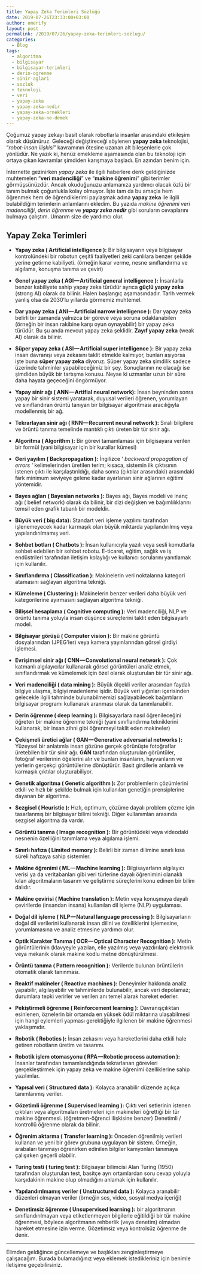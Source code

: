```yaml
---
title: Yapay Zeka Terimleri Sözlüğü
date: 2019-07-26T23:33:00+03:00
author: omerify
layout: post
permalink: /2019/07/26/yapay-zeka-terimleri-sozlugu/
categories:
  - Blog
tags:
  - algoritma
  - bilgisayar
  - bilgisayar-terimleri
  - derin-ogrenme
  - sinir-aglari
  - sozluk
  - teknoloji
  - veri
  - yapay-zeka
  - yapay-zeka-nedir
  - yapay-zeka-ornekleri
  - yapay-zeka-ne-demek
---
```


Çoğumuz yapay zekayı basit olarak robotlarla insanlar arasındaki etkileşim olarak düşünüruz. Geleceği değiştireceği söylenen **yapay zeka** teknolojisi, “_robot-insan ilişkisi_” kavramının ötesine uzanan alt bileşenlerle çok yönlüdür. Ne yazık ki, henüz emekleme aşamasında olan bu teknoloji için ortaya çıkan kavramlar şimdiden karışmaya başladı. En azından benim için.

İnternette gezinirken _yapay zeka_ ile ilgili haberlere denk geldiğinizde muhtemelen “**veri madenciliği**” ve “**makine öğrenimi**” gibi terimler görmüşsünüzdür. Ancak okuduğunuzu anlamanıza yardımcı olacak özlü bir tanım bulmak çoğunlukla kolay olmuyor. İşte tam da bu amaçla hem öğrenmek hem de öğrendiklerimi paylaşmak adına __yapay zeka__ ile ilgili bulabildiğim terimlerin anlamlarını ekledim. Bu yazıda *makine öğrenimi* _veri madenciliği_, *derin öğrenme* ve *__yapay zeka nedir__* gibi soruların cevaplarını bulmaya çalıştım. Umarım size de yardımcı olur.

## Yapay Zeka Terimleri

  * **Yapay zeka ( Artificial intelligence ):** Bir bilgisayarın veya bilgisayar kontrolündeki bir robotun çeşitli faaliyetleri zeki canlılara benzer şekilde yerine getirme kabiliyeti. (örneğin karar verme, nesne sınıflandırma ve algılama, konuşma tanıma ve çeviri)

  * **Genel yapay zeka ( AGI — Artificial general intelligence ):** İnsanlarla benzer kabiliyete sahip yapay zeka türüdür ayrıca **güçlü yapay zeka** (strong AI) olarak da bilinir. Halen başlangıç aşamasındadır. Tarih vermek yanlış olsa da 2030&#8217;lu yıllarda görmemiz muhtemel.

  * **Dar yapay zeka ( ANI — Artificial narrow intelligence ):** Dar yapay zeka belirli bir zamanda yalnızca bir göreve veya soruna odaklanabilen (örneğin bir insan rakibine karşı oyun oynayabilir) bir yapay zeka türüdür. Bu şu anda mevcut yapay zeka şeklidir. **Zayıf yapay zeka** (weak AI) olarak da bilinir.

  * **Süper yapay zeka ( ASI — Artificial super intelligence ):** Bir yapay zeka insan davranışı veya zekasını taklit etmekle kalmıyor, bunları aşıyorsa işte buna **süper yapay zeka** diyoruz. Süper yapay zeka şimdilik sadece üzerinde tahminler yapabileceğimiz bir şey. Sonuçlarının ne olacağı ise şimdiden büyük bir tartışma konusu. Neyse ki uzmanlar uzun bir süre daha hayata geçeceğini öngörmüyor.

  * **Yapay sinir ağı ( ANN — Artifial neural network):** İnsan beyninden sonra yapay bir sinir sistemi yaratarak, duyusal verileri öğrenen, yorumlayan ve sınıflandıran örüntü tanıyan bir bilgisayar algoritması aracılığıyla modellenmiş bir ağ.

  * **Tekrarlayan sinir ağı ( RNN — Recurrent neural network ):** Sıralı bilgilere ve örüntü tanıma temelinde mantıklı çıktı üreten bir tür sinir ağı.

  * **Algoritma ( Algorithm ):** Bir görevi tamamlaması için bilgisayara verilen bir formül (yani bilgisayar için bir kurallar kümesi)

  * **Geri yayılım ( Backpropagation ):** İngilizce ‘ _backward propagation of errors_ ‘ kelimelerinden üretilen terim; kısaca, sistemin ilk çıktısının istenen çıktı ile karşılaştırıldığı, daha sonra (çıktılar arasındaki) arasındaki fark minimum seviyeye gelene kadar ayarlanan sinir ağlarının eğitimi yöntemidir.

  * **Bayes ağları ( Bayesian networks ):** Bayes ağı, Bayes modeli ve inanç ağı ( belief network) olarak da bilinir, bir dizi değişken ve bağımlılıklarını temsil eden grafik tabanlı bir modeldir.

  * **Büyük veri ( big data):** Standart veri işleme yazılımı tarafından işlenemeyecek kadar karmaşık olan büyük miktarda yapılandırılmış veya yapılandırılmamış veri.

  * **Sohbet botları ( Chatbots ):** İnsan kullanıcıyla yazılı veya sesli komutlarla sohbet edebilen bir sohbet robotu. E-ticaret, eğitim, sağlık ve iş endüstrileri tarafından iletişim kolaylığı ve kullanıcı sorularını yanıtlamak için kullanılır.

  * **Sınıflandırma ( Classification ):** Makinelerin veri noktalarına kategori atamasını sağlayan algoritma tekniği.

  * **Kümeleme ( Clustering ):** Makinelerin benzer verileri daha büyük veri kategorilerine ayırmasını sağlayan algoritma tekniği.

  * **Bilişsel hesaplama ( Cognitive computing ):** Veri madenciliği, NLP ve örüntü tanıma yoluyla insan düşünce süreçlerini taklit eden bilgisayarlı model.

  * **Bilgisayar görüşü ( Computer vision ):** Bir makine görüntü dosyalarından (JPEG’ler) veya kamera yayınlarından görsel girdiyi işlemesi.

  * **Evrişimsel sinir ağı ( CNN — Convolutional neural network ):** Çok katmanlı algılayıcılar kullanarak görsel görüntüleri analiz etmek, sınıflandırmak ve kümelemek için özel olarak oluşturulan bir tür sinir ağı.

  * **Veri madenciliği ( data mining ):** Büyük ölçekli veriler arasından faydalı bilgiye ulaşma, bilgiyi madenleme işidir. Büyük veri yığınları içerisinden gelecekle ilgili tahminde bulunabilmemizi sağlayabilecek bağıntıların bilgisayar programı kullanarak aranması olarak da tanımlanabilir.

  * **Derin öğrenme ( deep learning ):** Bilgisayarlara nasıl öğrenileceğini öğreten bir makine öğrenme tekniği (yani sınıflandırma tekniklerini kullanarak, bir insan zihni gibi öğrenmeyi taklit eden makineler)

  * **Çekişmeli üretici ağlar ( GAN — Generative adversarial networks ):** Yüzeysel bir anlatımla insan gözüne gerçek görünüşte fotoğraflar üretebilen bir tür sinir ağı. **GAN** tarafından oluşturulan görüntüler, fotoğraf verilerinin öğelerini alır ve bunları insanların, hayvanların ve yerlerin gerçekçi görüntülerine dönüştürür. Basit girdilerle anlamlı ve karmaşık çıktılar oluşturabiliyor.

  * **Genetik algoritma ( Genetic algorithm ):** Zor problemlerin çözümlerini etkili ve hızlı bir şekilde bulmak için kullanılan genetiğin prensiplerine dayanan bir algoritma.

  * **Sezgisel ( Heuristic ):** Hızlı, optimum, çözüme dayalı problem çözme için tasarlanmış bir bilgisayar bilimi tekniği. Diğer kullanımları arasında sezgisel algoritma da vardır.

  * **Görüntü tanıma ( Image recognition ):** Bir görüntüdeki veya videodaki nesnenin özelliğini tanımlama veya algılama işlemi.

  * **Sınırlı hafıza ( Limited memory ):** Belirli bir zaman dilimine sınırlı kısa süreli hafızaya sahip sistemler.

  * **Makine öğrenimi ( ML — Machine learning ):** Bilgisayarların algılayıcı verisi ya da veritabanları gibi veri türlerine dayalı öğrenimini olanaklı kılan algoritmaların tasarım ve geliştirme süreçlerini konu edinen bir bilim dalıdır.

  * **Makine çevirisi ( Machine translation ):** Metin veya konuşmaya dayalı çevirilerde (insandan insana) kullanılan dil işleme (NLP) uygulaması.

  * **Doğal dil işleme ( NLP — Natural language processing ):** Bilgisayarların doğal dil verilerini kullanarak insan dilini ve özelliklerini işlemesine, yorumlamasına ve analiz etmesine yardımcı olur.

  * **Optik Karakter Tanıma ( OCR — Optical Character Recognition ):** Metin görüntülerinin (klavyeyle yazılan, elle yazılmış veya yazdırılan) elektronik veya mekanik olarak makine kodlu metne dönüştürülmesi.

  * **Örüntü tanıma ( Pattern recognition ):** Verilerde bulunan örüntülerin otomatik olarak tanınması.

  * **Reaktif makineler ( Reactive machines ):** Deneyimler hakkında analiz yapabilir, algılayabilir ve tahminlerde bulunabilir, ancak veri depolamaz; durumlara tepki verirler ve verilen anı temel alarak hareket ederler.

  * **Pekiştirmeli öğrenme ( Reinforcement learning ):** Davranışçılıktan esinlenen, öznelerin bir ortamda en yüksek ödül miktarına ulaşabilmesi için hangi eylemleri yapması gerektiğiyle ilgilenen bir makine öğrenmesi yaklaşımıdır.

  * **Robotik ( Robotics ):** İnsan zekasını veya hareketlerini daha etkili hale getiren robotların üretim ve tasarımı.

  * **Robotik işlem otomasyonu ( RPA — Robotic process automation ):** İnsanlar tarafından tamamlandığında tekrarlanan görevleri gerçekleştirmek için yapay zeka ve makine öğrenimi özelliklerine sahip yazılımlar.

  * **Yapısal veri ( Structured data ):** Kolayca aranabilir düzende açıkça tanımlanmış veriler.

  * **Gözetimli öğrenme ( Supervised learning ):** Çıktı veri setlerinin istenen çıktıları veya algoritmaları üretmeleri için makineleri öğrettiği bir tür makine öğrenmesi. (öğretmen-öğrenci ilişkisine benzer) Denetimli / kontrollü öğrenme olarak da bilinir.

  * **Öğrenim aktarma ( Transfer learning ):** Önceden öğrenilmiş verileri kullanan ve yeni bir görev grubuna uygulayan bir sistem. Örneğin, arabaları tanımayı öğrenirken edinilen bilgiler kamyonları tanımaya çalışırken geçerli olabilir.

  * **Turing testi ( turing test ):** Bilgisayar bilimcisi Alan Turing (1950) tarafından oluşturulan test, basitçe ayrı ortamlardan soru cevap yoluyla karşıdakinin makine olup olmadığını anlamak için kullanılır.

  * **Yapılandırılmamış veriler ( Unstructured data ):** Kolayca aranabilir düzenleri olmayan veriler (örneğin ses, video, sosyal medya içeriği)

  * **Denetimsiz öğrenme ( Unsupervised learning ):** bir algoritmanın sınıflandırılmayan veya etiketlenmeyen bilgilerle eğitildiği bir tür makine öğrenmesi, böylece algoritmanın rehberlik (veya denetim) olmadan hareket etmesine izin verme. Gözetimsiz veya kontrolsüz öğrenme de denir.

<hr>

Elimden geldiğince güncellemeye ve başlıkları zenginleştirmeye çalışacağım. Burada bulamadığınız veya eklemek istedikleriniz için benimle iletişime geçebilirsiniz.
